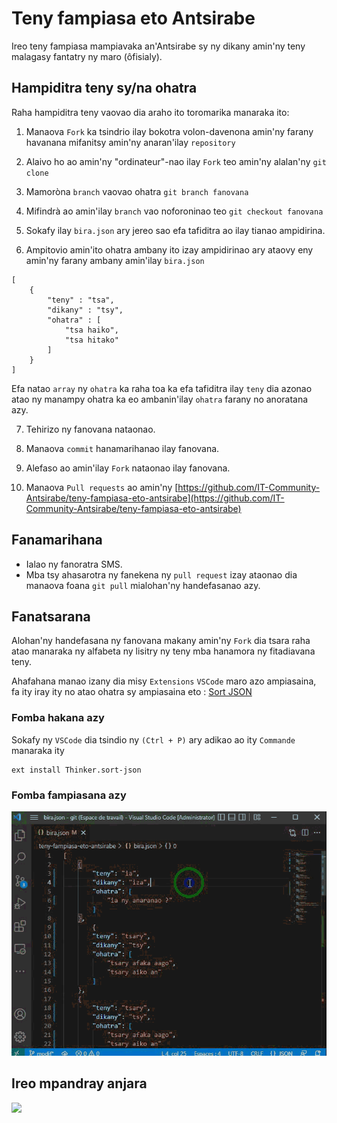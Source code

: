 # Teny fampiasa eto Antsirabe

Ireo teny fampiasa mampiavaka an'Antsirabe sy ny dikany amin'ny teny malagasy fantatry ny maro (ôfisialy).

## Hampiditra teny sy/na ohatra

Raha hampiditra teny vaovao dia araho ito toromarika manaraka ito:

1. Manaova `Fork` ka tsindrio ilay bokotra volon-davenona amin'ny farany havanana mifanitsy amin'ny anaran'ilay `repository`
2. Alaivo ho ao amin'ny "ordinateur"-nao ilay `Fork` teo amin'ny alalan'ny `git clone`

3. Mamoròna `branch` vaovao ohatra `git branch fanovana`

4. Mifindrà ao amin'ilay `branch` vao noforoninao teo `git checkout fanovana`

5. Sokafy ilay `bira.json` ary jereo sao efa tafiditra ao ilay tianao ampidirina.

6. Ampitovio amin'ito ohatra ambany ito izay ampidirinao ary ataovy eny amin'ny farany ambany amin'ilay `bira.json`

```
[
    {
        "teny" : "tsa",
        "dikany" : "tsy",
        "ohatra" : [
            "tsa haiko",
            "tsa hitako"
        ]
    }
]
```

Efa natao `array` ny `ohatra` ka raha toa ka efa tafiditra ilay `teny` dia azonao atao ny manampy ohatra ka eo ambanin'ilay `ohatra` farany no anoratana azy.

7. Tehirizo ny fanovana nataonao.

8. Manaova `commit` hanamarihanao ilay fanovana.

9. Alefaso ao amin'ilay `Fork` nataonao ilay fanovana.

10. Manaova `Pull requests` ao amin'ny [https://github.com/IT-Community-Antsirabe/teny-fampiasa-eto-antsirabe](https://github.com/IT-Community-Antsirabe/teny-fampiasa-eto-antsirabe)

## Fanamarihana

- Ialao ny fanoratra SMS.
- Mba tsy ahasarotra ny fanekena ny `pull request` izay ataonao dia manaova foana `git pull` mialohan'ny handefasanao azy.

## Fanatsarana

Alohan'ny handefasana ny fanovana makany amin'ny `Fork` dia tsara raha atao manaraka ny alfabeta ny lisitry ny teny mba hanamora ny fitadiavana teny.

Ahafahana manao izany dia misy `Extensions` `VSCode` maro azo ampiasaina, fa ity iray ity no atao ohatra sy ampiasaina eto : [Sort JSON](https://marketplace.visualstudio.com/items?itemName=Thinker.sort-json)

### Fomba hakana azy

Sokafy ny `VSCode` dia tsindio ny `(Ctrl + P)` ary adikao ao ity `Commande` manaraka ity

```
ext install Thinker.sort-json
```

### Fomba fampiasana azy

<div style="text-align: center;">
    <img src="./images/preview.gif">
</div>

## Ireo mpandray anjara

<a href="https://github.com/IT-Community-Antsirabe/teny-fampiasa-eto-antsirabe/graphs/contributors">
  <img src="https://contrib.rocks/image?repo=IT-Community-Antsirabe/teny-fampiasa-eto-antsirabe" />
</a>
